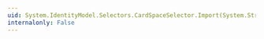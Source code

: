 ```yaml
---
uid: System.IdentityModel.Selectors.CardSpaceSelector.Import(System.String)
internalonly: False
---
```

